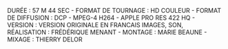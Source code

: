 DURÉE : 57 M 44 SEC - FORMAT DE TOURNAGE : HD COULEUR - FORMAT DE DIFFUSION : DCP - MPEG-4 H264 - APPLE PRO RES 422 HQ - VERSION : VERSION ORIGINALE EN FRANCAIS
IMAGES, SON, RÉALISATION : FRÉDÉRIQUE MENANT - MONTAGE : MARIE BEAUNE  - MIXAGE : THIERRY DELOR